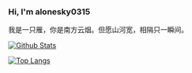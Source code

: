 ### Hi, I'm alonesky0315

我是一只雁，你是南方云烟。但愿山河宽，相隔只一瞬间。

[![Github Stats](https://github-readme-stats.vercel.app/api?username=alonesky0315&count_private=true&include_all_commits=true&show_icons=true&hide_border=true)](https://alonesky0315.github.io)

[![Top Langs](https://github-readme-stats.vercel.app/api/top-langs/?username=alonesky0315&langs_count=10&exclude_repo=dotfiles&hide_border=true&layout=compact)](https://alonesky0315.github.io)
